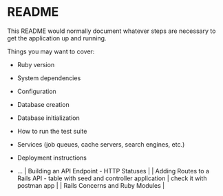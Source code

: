 # README

This README would normally document whatever steps are necessary to get the
application up and running.

Things you may want to cover:

* Ruby version

* System dependencies

* Configuration

* Database creation

* Database initialization

* How to run the test suite

* Services (job queues, cache servers, search engines, etc.)

* Deployment instructions

* ...
| Building an API Endpoint - HTTP Statuses |
| Adding Routes to a Rails API - table with seed and controller application | check it with postman app |
| Rails Concerns and Ruby Modules |
